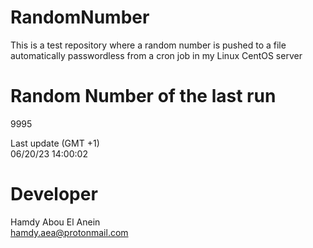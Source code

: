 # RandomNumber    
This is a test repository where a random number is pushed to a file automatically passwordless from a cron job in my Linux CentOS server    
# Random Number of the last run   
9995
      
Last update (GMT +1)    
06/20/23 14:00:02
# Developer    
Hamdy Abou El Anein   
hamdy.aea@protonmail.com
